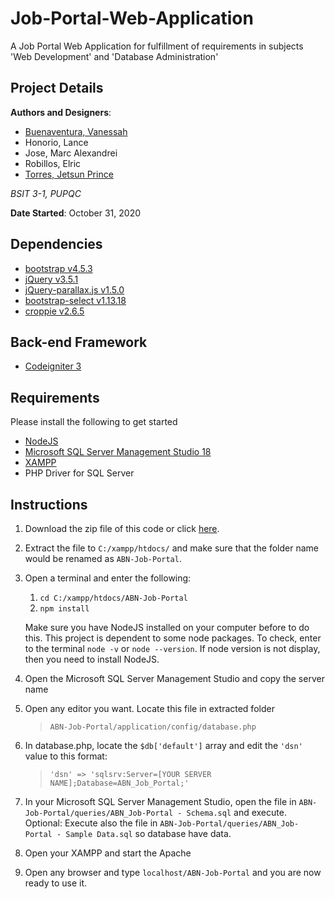 # Job-Portal-Web-Application

A Job Portal Web Application for fulfillment of requirements in subjects 'Web Development' and 'Database Administration'

## Project Details

**Authors and Designers**:

- [Buenaventura, Vanessah](https://github.com/Bandroite "Bandroite")
- Honorio, Lance
- Jose, Marc Alexandrei
- Robillos, Elric
- [Torres, Jetsun Prince](https://github.com/PrensDev "PrensDev")

_BSIT 3-1, PUPQC_

**Date Started**: October 31, 2020

## Dependencies

- [bootstrap v4.5.3](https://getbootstrap.com/docs/4.5/getting-started/introduction/ "Bootstrap v4.5")
- [jQuery v3.5.1](https://jquery.com/ "jQuery v3.5.1")
- [jQuery-parallax.js v1.5.0](https://pixelcog.github.io/parallax.js/ "jQuery-parallax.js v1.5.0")
- [bootstrap-select v1.13.18](https://developer.snapappointments.com/bootstrap-select/ "bootstrap-select v1.13.18")
- [croppie v2.6.5](https://foliotek.github.io/Croppie/ "croppie v2.6.5")

## Back-end Framework

- [Codeigniter 3](https://codeigniter.com/userguide3/index.html "Codeigniter 3")

## Requirements

Please install the following to get started

- [NodeJS](nodejs.org "Click here to go to NodeJS download website.")
- [Microsoft SQL Server Management Studio 18](https://docs.microsoft.com/en-us/sql/ssms/download-sql-server-management-studio-ssms?view=sql-server-ver15 "Click here to go to Microsoft SQL Server Management Studio 18 download website")
- [XAMPP](https://www.apachefriends.org/download.html "Click here to go to XAMPP download website")
- PHP Driver for SQL Server

## Instructions

1. Download the zip file of this code or click [here](https://github.com/PrensDev/ABN-Job-Portal/archive/main.zip).
2. Extract the file to `C:/xampp/htdocs/` and make sure that the folder name would be renamed as `ABN-Job-Portal`.
3. Open a terminal and enter the following:

   1. `cd C:/xampp/htdocs/ABN-Job-Portal`
   2. `npm install`

   Make sure you have NodeJS installed on your computer before to do this. This project is dependent to some node packages. To check, enter to the terminal `node -v` or `node --version`. If node version is not display, then you need to install NodeJS.

4. Open the Microsoft SQL Server Management Studio and copy the server name
5. Open any editor you want. Locate this file in extracted folder
   > `ABN-Job-Portal/application/config/database.php`
6. In database.php, locate the `$db['default']` array and edit the `'dsn'` value to this format:
   > `'dsn' => 'sqlsrv:Server=[YOUR SERVER NAME];Database=ABN_Job_Portal;'`
7. In your Microsoft SQL Server Management Studio, open the file in `ABN-Job-Portal/queries/ABN_Job-Portal - Schema.sql` and execute. Optional: Execute also the file in `ABN-Job-Portal/queries/ABN_Job-Portal - Sample Data.sql` so database have data.
8. Open your XAMPP and start the Apache
9. Open any browser and type `localhost/ABN-Job-Portal` and you are now ready to use it.
